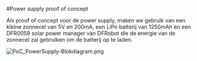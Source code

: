 #Power supply proof of concept

Als proof of concept voor de power supply, maken we gebruik van een kleine zonnecel van 5V en 200mA, een LiPo batterij van 1250mAh en een DFR0059 solar power manager van DFRobot die de energie van de zonnecel zal gebruiken om de batterij op te laden.

![PoC_PowerSupply-Blokdiagram.png](assets/power-supply/PoC_PowerSupply-Blokdiagram.png 'Blokschema van de proof of concept')
